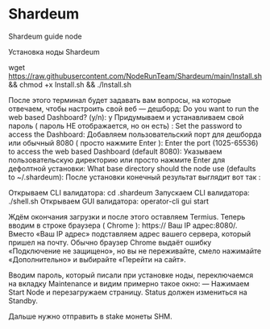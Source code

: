 # Shardeum
Shardeum guide node

Установка ноды Shardeum

wget https://raw.githubusercontent.com/NodeRunTeam/Shardeum/main/Install.sh && chmod +x Install.sh && ./Install.sh


После этого терминал будет задавать вам вопросы, на которые отвечаем, чтобы настроить свой веб — дешборд:
Do you want to run the web based Dashboard? (y/n): y
Придумываем и устанавливаем свой пароль ( пароль НЕ отображается, но он есть) :
Set the password to access the Dashboard:
Добавляем пользовательский порт для дешборда или обычный 8080 ( просто нажмите Enter ):
Enter the port (1025-65536) to access the web based Dashboard (default 8080):
Указываем пользовательскую директорию или просто нажмите Enter для дефолтной установки:
What base directory should the node use (defaults to ~/.shardeum):
После установки конечный результат выглядит вот так :

Открываем CLI валидатора:
cd .shardeum
Запускаем CLI валидатора:
./shell.sh
Открываем GUI валидатора:
operator-cli gui start

Ждём окончания загрузки и после этого оставляем Termius.
Теперь вводим в строке браузера ( Chrome ): https:// Ваш IP адрес:8080/. Вместо «Ваш IP адрес» подставляем адрес вашего сервера, который пришел на почту.
Обычно браузер Chrome выдаёт ошибку «Подключение не защищено», но вы не переживайте, смело нажимайте «Дополнительно» и выбирайте «Перейти на сайт».

Вводим пароль, который писали при установке ноды, переключаемся на вкладку Maintenance и видим примерно такое окно:
— Нажимаем Start Node и перезагружаем страницу. Status должен измениться на Standby.

Дальше нужно отправить в stake монеты SHM.
